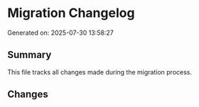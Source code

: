 # Migration Changelog

Generated on: 2025-07-30 13:58:27

## Summary
This file tracks all changes made during the migration process.

## Changes
